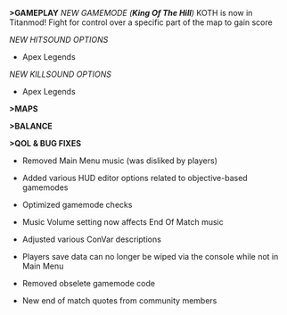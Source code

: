 **>GAMEPLAY**
*NEW GAMEMODE (**King Of The Hill**)*
KOTH is now in Titanmod! Fight for control over a specific part of the map to gain score

*NEW HITSOUND OPTIONS*
- Apex Legends

*NEW KILLSOUND OPTIONS*
- Apex Legends

**>MAPS**

**>BALANCE**

**>QOL & BUG FIXES**
- Removed Main Menu music (was disliked by players)

- Added various HUD editor options related to objective-based gamemodes

- Optimized gamemode checks

- Music Volume setting now affects End Of Match music

- Adjusted various ConVar descriptions

- Players save data can no longer be wiped via the console while not in Main Menu

- Removed obselete gamemode code

- New end of match quotes from community members